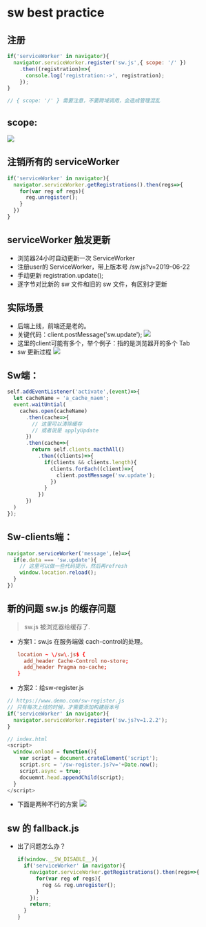 # sw best practice

## 注册

```js
if('serviceWorker' in navigator){
  navigator.serviceWorker.register('sw.js',{ scope: '/' })
    .then((registration)=>{
      console.log('registration:->', registration);
    });
}

// { scope: '/' } 需要注意，不要跨域调用，会造成管理混乱
```
## scope:
![](https://ws3.sinaimg.cn/large/006tNc79gy1g4aap3u7rqj319c0m2thm.jpg)


## 注销所有的 serviceWorker

```js
if('serviceWorker' in navigator){
  navigator.serviceWorker.getRegistrations().then(regs=>{
    for(var reg of regs){
      reg.unregister();
    }
  })
}
```


## serviceWorker 触发更新
- 浏览器24小时自动更新一次 ServiceWorker
- 注册user的 ServiceWorker，带上版本号 /sw.js?v=2019-06-22
- 手动更新 registration.update();
- 逐字节对比新的 sw 文件和旧的 sw 文件，有区别才更新


## 实际场景
- 后端上线，前端还是老的。
- 关键代码：client.postMessage('sw.update');
![](https://ws4.sinaimg.cn/large/006tNc79gy1g4acp26rh2j313q0sok92.jpg)
- 这里的client可能有多个，举个例子：指的是浏览器开的多个 Tab
- sw 更新过程
![](https://ws1.sinaimg.cn/large/006tNc79gy1g4acv4f1nbj31680js0yc.jpg)

## Sw端：

```js
self.addEventListener('activate',(event)=>{
  let cacheName = 'a_cache_naem';
  event.waitUntial(
    caches.open(cacheName)
      .then(cache=>{
        // 这里可以清除缓存
        // 或者说是 applyUpdate
      })
      .then(cache=>{
        return self.clients.macthAll()
          .then((clients)=>{
            if(clients && clients.length){
              clients.forEach((client)=>{
                client.postMessage('sw.update');
              })
            }
          })
      })
  )
});
```


## Sw-clients端：

```js
navigator.serviceWorker('message',(e)=>{
  if(e.data === 'sw.update'){
    // 这里可以做一些代码提示，然后再refresh
    window.location.reload();
  }
})
```


## 新的问题 sw.js 的缓存问题
> sw.js 被浏览器给缓存了. 
- 方案1：sw.js 在服务端做 cach-control的处理。
  ```conf
  location ~ \/sw\.js$ {
    add_header Cache-Control no-store;
    add_header Pragma no-cache;
  }
  ```
- 方案2：给sw-register.js
```js
// https://www.demo.com/sw-register.js
// 只有每次上线的时候，才需要添加构建版本号
if('serviceWorker' in navigator){
  navigator.serviceWorker.register('sw.js?v=1.2.2');
}

// index.html
<script>
  window.onload = function(){
    var script = document.crateElement('script');
    script.src = '/sw-register.js?v='+Date.now();
    script.async = true;
    docuemnt.head.appendChild(script);
  }
</script>
```
- 下面是两种不行的方案
![](https://ws3.sinaimg.cn/large/006tNc79gy1g4ad87fmjlj31760jon4l.jpg)


## sw 的 fallback.js
- 出了问题怎么办？
  ```js
  if(window.__SW_DISABLE__){
    if('serviceWorker' in navigator){
      navigator.serviceWorker.getRegistrations().then(regs=>{
        for(var reg of regs){
          reg && reg.unregister();
        }
      });
      return;
    }
  }
  ```
